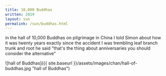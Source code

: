 ```yaml
---
title: 10,000 Buddhas
written: 2019
layout: sun
permalink: /sun/buddhas.html
---
```


<div class="poem">
in the hall of 10,000 Buddhas  
on pilgrimage in China  
I told Simon  
about how it was  
twenty years exactly  
since the accident  
I was trembling  
leaf branch  
trunk and root  
he said  
"that's the thing  
about anniversaries  
you should consider  
the alternative"
</div>

![hall of Buddhas]({{ site.baseurl }}/assets/images/chan/hall-of-buddhas.jpg "hall of Buddhas")

